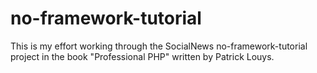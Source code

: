 # no-framework-tutorial
This is my effort working through the SocialNews no-framework-tutorial project in the book "Professional PHP" written by Patrick Louys. 
